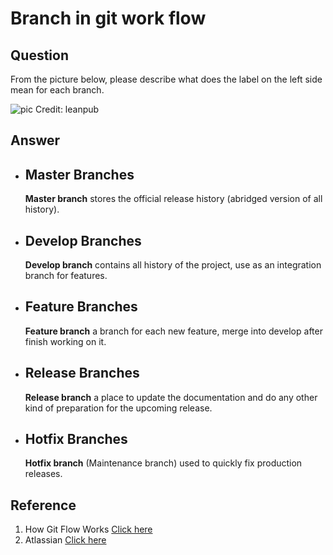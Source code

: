 # Branch in git work flow

## Question
From the picture below, please describe what does the label on the left side mean for each branch.

![pic](https://leanpub.com/site_images/git-flow/git-workflow-release-cycle-4maintenance.png)
Credit: leanpub

## Answer

- ## Master Branches
    **Master branch** stores the official release history (abridged version of all history). 

- ## Develop Branches
    **Develop branch** contains all history of the project, use as an integration branch for features.

- ## Feature Branches
    **Feature branch** a branch for each new feature, merge into develop after finish working on it. 
    
- ## Release Branches
    **Release branch** a place to update the documentation and do any other kind of preparation for the upcoming release.
    
- ## Hotfix Branches
    **Hotfix branch** (Maintenance branch) used to quickly fix production releases.

## Reference
1. How Git Flow Works [Click here](https://leanpub.com/git-flow/read?fbclid=IwAR09d77f39fE_iOV9F461FZFius4ubxRxpOFGnBP-L4g5-ve0kJpOLaLDg0#leanpub-auto-git-flow-example)
2. Atlassian [Click here](https://www.atlassian.com/git/tutorials/comparing-workflows/gitflow-workflow)